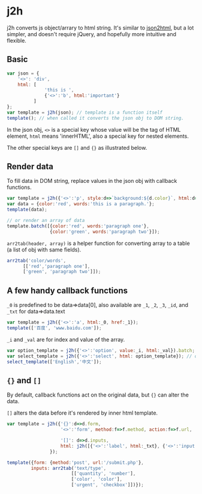 # j2h

j2h converts js object/arrary to html string. It's similar to [json2html](https://json2html.com/), but a lot simpler, and doesn't require jQuery, and hopefully more intuitive and flexible.

## Basic

```javascript
var json = {
    '<>': 'div',
    html: [
              'this is ', 
              {'<>':'b', html:'important'}
          ]
};
var template = j2h(json); // template is a function itself
template(); // when called it converts the json obj to DOM string.
```

In the json obj, `<>` is a special key whose value will be the tag of HTML element, `html` means 'innerHTML', also a special key for nested elements.

The other special keys are `[]` and `{}` as illustrated below.


## Render data

To fill data in DOM string, replace values in the json obj with callback functions.

```js
var template = j2h({'<>':'p', style:d=>`background:${d.color}`, html:d=>d.words});
var data = {color:'red', words:'this is a paragraph.'};
template(data);

// or render an array of data
template.batch([{color:'red', words:'paragraph one'},
                {color:'green', words:'paragraph two'}]);
```

`arr2tab(header, array)` is a helper function for converting array to a table (a list of obj with same fields).

```js
arr2tab('color/words', 
      [['red','paragraph one'], 
      ['green', 'paragraph two']]);
```

## A few handy callback functions

`_0` is predefined to be data=>data[0], also available are `_1`, `_2`, `_3`, `_id`, and `_txt` for data=>data.text

```js
var template = j2h({'<>':'a', html:_0, href:_1});
template(['百度', 'www.baidu.com']);
```

 `_i` and `_val` are for index and value of the array.

```js
var option_template = j2h({'<>':'option', value:_i, html:_val}).batch;
var select_template = j2h({'<>':'select', html: option_template}); // option_template as a callback funcion
select_template(['English','中文']);
```

## `{}` and `[]`

By default, callback functions act on the original data, but `{}` can alter the data.

`[]` alters the data before it's rendered by inner html template.

```js
var template = j2h({'{}':d=>d.form,
                    '<>':'form', method:f=>f.method, action:f=>f.url,

                    '[]': d=>d.inputs,
                    html: j2h([{'<>':'label', html:_txt}, {'<>':'input', type:i=>i.type}, '<br>']).batch
                });

template({form: {method:'post', url:'/submit.php'},
         inputs: arr2tab('text/type', 
                        [['quantity', 'number'], 
                        ['color', 'color'], 
                        ['urgent', 'checkbox']])});
```
